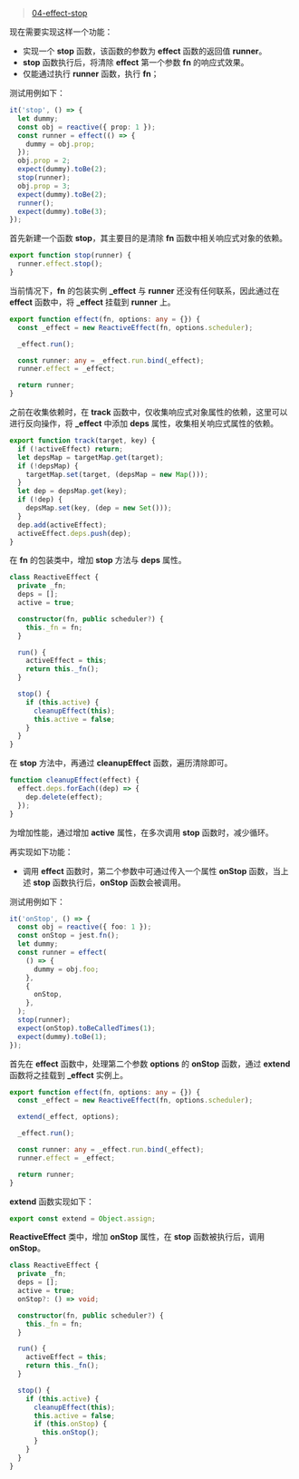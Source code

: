 > [04-effect-stop](https://github.com/Atlanstis/mini-vue/tree/04-effect-stop)

现在需要实现这样一个功能：

- 实现一个 **stop** 函数，该函数的参数为 **effect** 函数的返回值 **runner**。
- **stop** 函数执行后，将清除 **effect** 第一个参数 **fn** 的响应式效果。
- 仅能通过执行 **runner** 函数，执行 **fn**；

测试用例如下：

```typescript
it('stop', () => {
  let dummy;
  const obj = reactive({ prop: 1 });
  const runner = effect(() => {
    dummy = obj.prop;
  });
  obj.prop = 2;
  expect(dummy).toBe(2);
  stop(runner);
  obj.prop = 3;
  expect(dummy).toBe(2);
  runner();
  expect(dummy).toBe(3);
});
```

首先新建一个函数 **stop**，其主要目的是清除 **fn** 函数中相关响应式对象的依赖。

```typescript
export function stop(runner) {
  runner.effect.stop();
}
```

当前情况下，**fn** 的包装实例 **\_effect** 与 **runner** 还没有任何联系，因此通过在 **effect** 函数中，将 **\_effect** 挂载到 **runner** 上。

```typescript
export function effect(fn, options: any = {}) {
  const _effect = new ReactiveEffect(fn, options.scheduler);

  _effect.run();

  const runner: any = _effect.run.bind(_effect);
  runner.effect = _effect;

  return runner;
}
```

之前在收集依赖时，在 **track** 函数中，仅收集响应式对象属性的依赖，这里可以进行反向操作，将 **\_effect** 中添加 **deps** 属性，收集相关响应式属性的依赖。

```typescript
export function track(target, key) {
  if (!activeEffect) return;
  let depsMap = targetMap.get(target);
  if (!depsMap) {
    targetMap.set(target, (depsMap = new Map()));
  }
  let dep = depsMap.get(key);
  if (!dep) {
    depsMap.set(key, (dep = new Set()));
  }
  dep.add(activeEffect);
  activeEffect.deps.push(dep);
}
```

在 **fn** 的包装类中，增加 **stop** 方法与 **deps** 属性。

```typescript
class ReactiveEffect {
  private _fn;
  deps = [];
  active = true;

  constructor(fn, public scheduler?) {
    this._fn = fn;
  }

  run() {
    activeEffect = this;
    return this._fn();
  }

  stop() {
    if (this.active) {
      cleanupEffect(this);
      this.active = false;
    }
  }
}
```

在 **stop** 方法中，再通过 **cleanupEffect** 函数，遍历清除即可。

```typescript
function cleanupEffect(effect) {
  effect.deps.forEach((dep) => {
    dep.delete(effect);
  });
}
```

为增加性能，通过增加 **active** 属性，在多次调用 **stop** 函数时，减少循环。

再实现如下功能：

- 调用 **effect** 函数时，第二个参数中可通过传入一个属性 **onStop** 函数，当上述 **stop** 函数执行后，**onStop** 函数会被调用。

测试用例如下：

```typescript
it('onStop', () => {
  const obj = reactive({ foo: 1 });
  const onStop = jest.fn();
  let dummy;
  const runner = effect(
    () => {
      dummy = obj.foo;
    },
    {
      onStop,
    },
  );
  stop(runner);
  expect(onStop).toBeCalledTimes(1);
  expect(dummy).toBe(1);
});
```

首先在 **effect** 函数中，处理第二个参数 **options** 的 **onStop** 函数，通过 **extend** 函数将之挂载到 **\_effect** 实例上。

```typescript
export function effect(fn, options: any = {}) {
  const _effect = new ReactiveEffect(fn, options.scheduler);

  extend(_effect, options);

  _effect.run();

  const runner: any = _effect.run.bind(_effect);
  runner.effect = _effect;

  return runner;
}
```

**extend** 函数实现如下：

```typescript
export const extend = Object.assign;
```

**ReactiveEffect** 类中，增加 **onStop** 属性，在 **stop** 函数被执行后，调用 **onStop**。

```typescript
class ReactiveEffect {
  private _fn;
  deps = [];
  active = true;
  onStop?: () => void;

  constructor(fn, public scheduler?) {
    this._fn = fn;
  }

  run() {
    activeEffect = this;
    return this._fn();
  }

  stop() {
    if (this.active) {
      cleanupEffect(this);
      this.active = false;
      if (this.onStop) {
        this.onStop();
      }
    }
  }
}
```
